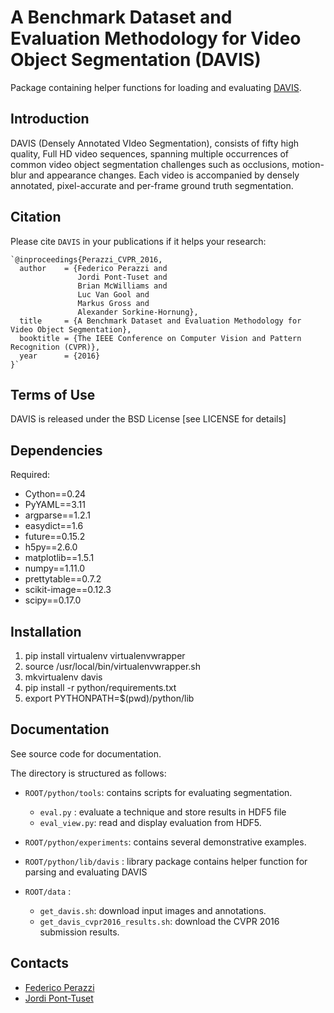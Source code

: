 
A Benchmark Dataset and Evaluation Methodology for Video Object Segmentation (DAVIS)
=====================================================================================

Package containing helper functions for loading and evaluating [DAVIS](https://graphics.ethz.ch/~perazzif/davis/index.html).

Introduction
--------------
DAVIS (Densely Annotated VIdeo Segmentation), consists of fifty high quality,
Full HD video sequences, spanning multiple occurrences of common video object
segmentation challenges such as occlusions, motion-blur and appearance
changes. Each video is accompanied by densely annotated, pixel-accurate and
per-frame ground truth segmentation.

Citation
--------------

Please cite `DAVIS` in your publications if it helps your research:

    `@inproceedings{Perazzi_CVPR_2016,
      author    = {Federico Perazzi and
                   Jordi Pont-Tuset and
                   Brian McWilliams and
                   Luc Van Gool and
                   Markus Gross and
                   Alexander Sorkine-Hornung},
      title     = {A Benchmark Dataset and Evaluation Methodology for Video Object Segmentation},
      booktitle = {The IEEE Conference on Computer Vision and Pattern Recognition (CVPR)},
      year      = {2016}
    }`

Terms of Use
--------------
DAVIS is released under the BSD License [see LICENSE for details]

Dependencies
------------
Required:
 * Cython==0.24
 * PyYAML==3.11
 * argparse==1.2.1
 * easydict==1.6
 * future==0.15.2
 * h5py==2.6.0
 * matplotlib==1.5.1
 * numpy==1.11.0
 * prettytable==0.7.2
 * scikit-image==0.12.3
 * scipy==0.17.0

Installation
--------------
1. pip install virtualenv virtualenvwrapper
2. source /usr/local/bin/virtualenvwrapper.sh
3. mkvirtualenv davis
3. pip install -r python/requirements.txt
4. export PYTHONPATH=$(pwd)/python/lib

Documentation
----------------
See source code for documentation.

The directory is structured as follows:

 * `ROOT/python/tools`: contains scripts for evaluating segmentation.
     - `eval.py` : evaluate a technique and store results in HDF5 file
     - `eval_view.py`: read and display evaluation from HDF5.

 * `ROOT/python/experiments`: contains several demonstrative examples.
 * `ROOT/python/lib/davis`  : library package contains helper function for parsing and evaluating DAVIS

 * `ROOT/data` :
     - `get_davis.sh`: download input images and annotations.
     - `get_davis_cvpr2016_results.sh`: download the CVPR 2016 submission results.



Contacts
------------------
- [Federico Perazzi](https://graphics.ethz.ch/~perazzif)
- [Jordi Pont-Tuset](http://jponttuset.github.io)
